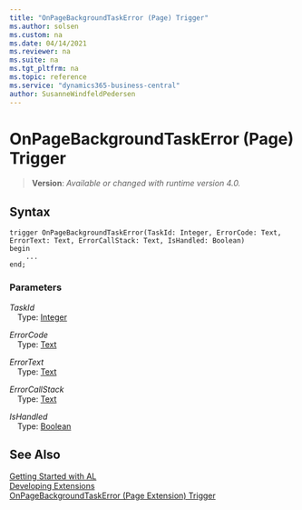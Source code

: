 ```yaml
---
title: "OnPageBackgroundTaskError (Page) Trigger"
ms.author: solsen
ms.custom: na
ms.date: 04/14/2021
ms.reviewer: na
ms.suite: na
ms.tgt_pltfrm: na
ms.topic: reference
ms.service: "dynamics365-business-central"
author: SusanneWindfeldPedersen
---
```

[//]: # (START>DO_NOT_EDIT)
[//]: # (IMPORTANT:Do not edit any of the content between here and the END>DO_NOT_EDIT.)
[//]: # (Any modifications should be made in the .xml files in the ModernDev repo.)

# OnPageBackgroundTaskError (Page) Trigger
> **Version**: _Available or changed with runtime version 4.0._





## Syntax
```
trigger OnPageBackgroundTaskError(TaskId: Integer, ErrorCode: Text, ErrorText: Text, ErrorCallStack: Text, IsHandled: Boolean)
begin
    ...
end;
```

### Parameters

*TaskId*  
&emsp;Type: [Integer](../../methods-auto/integer/integer-data-type.md)  
  

*ErrorCode*  
&emsp;Type: [Text](../../methods-auto/text/text-data-type.md)  
  

*ErrorText*  
&emsp;Type: [Text](../../methods-auto/text/text-data-type.md)  
  

*ErrorCallStack*  
&emsp;Type: [Text](../../methods-auto/text/text-data-type.md)  
  

*IsHandled*  
&emsp;Type: [Boolean](../../methods-auto/boolean/boolean-data-type.md)  
  



[//]: # (IMPORTANT: END>DO_NOT_EDIT)
## See Also  
[Getting Started with AL](../devenv-get-started.md)  
[Developing Extensions](../devenv-dev-overview.md)  
[OnPageBackgroundTaskError (Page Extension) Trigger](../pageextension/devenv-onpagebackgroundtaskerror-pageextension-trigger.md)
